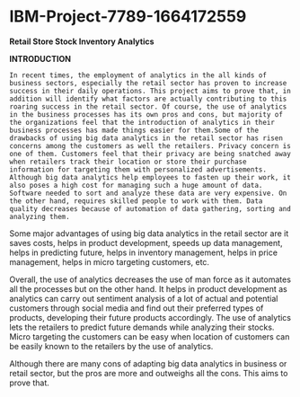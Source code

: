 # IBM-Project-7789-1664172559

<b>Retail Store Stock Inventory Analytics</b>

<b>INTRODUCTION</b>

	In recent times, the employment of analytics in the all kinds of business sectors, especially the retail sector has proven to increase success in their daily operations. This project aims to prove that, in addition will identify what factors are actually contributing to this roaring success in the retail sector. Of course, the use of analytics in the business processes has its own pros and cons, but majority of the organizations feel that the introduction of analytics in their business processes has made things easier for them.Some of the drawbacks of using big data analytics in the retail sector has risen concerns among the customers as well the retailers. Privacy concern is one of them. Customers feel that their privacy are being snatched away when retailers track their location or store their purchase information for targeting them with personalized advertisements. Although big data analytics help employees to fasten up their work, it also poses a high cost for managing such a huge amount of data. Software needed to sort and analyze these data are very expensive. On the other hand, requires skilled people to work with them. Data quality decreases because of automation of data gathering, sorting and analyzing them.

Some major advantages of using big data analytics in the retail sector  are it saves costs, helps in product development, speeds up data management, helps in predicting future, helps in inventory management, helps in price management, helps in micro targeting customers, etc.

Overall, the use of analytics decreases the use of man force as it automates all the processes but on the other hand. It helps in product development as analytics can carry out sentiment analysis of a lot of actual and potential customers through social media and find out their preferred types of products, developing their future products accordingly. The use of analytics lets the retailers to predict future demands while analyzing their stocks. Micro targeting the customers can be easy when location of customers can be easily known to the retailers by the use of analytics. 

Although there are many cons of adapting big data analytics in business or retail sector, but the pros are more and outweighs all the cons. This aims to prove that.
